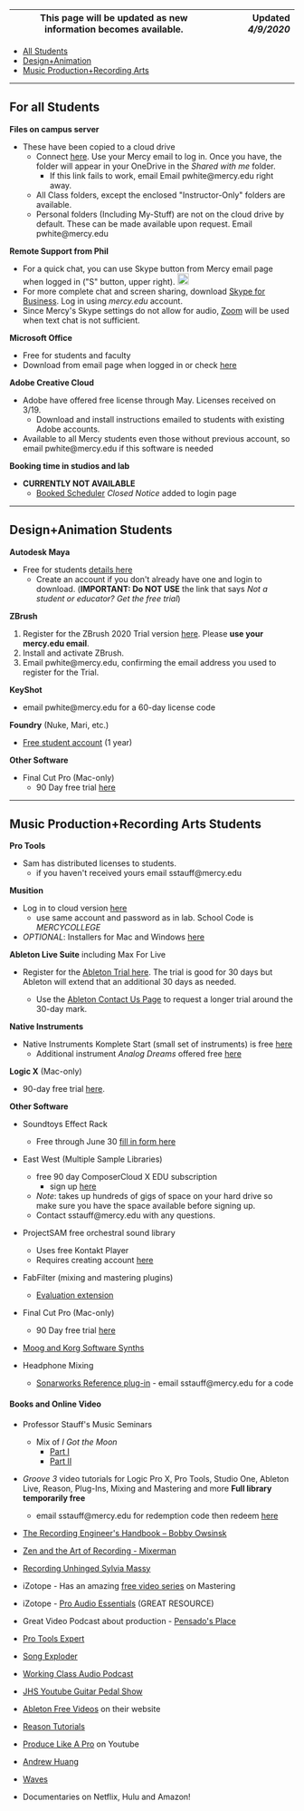 

__This page will be updated as new information becomes available.__| Updated _4/9/2020_|
------------ | -------------:

- [All Students](#ALL)
- [Design+Animation](#DANDA)
- [Music Production+Recording Arts](#MPRA)

---
<a name="ALL"></a>
## For all Students ##

__Files on campus server__
-   These have been copied to a cloud drive
    - Connect [here](https://mercyedu-my.sharepoint.com/:f:/g/personal/sp_odr_cata_1_mercy_edu/Ej-2GJoqok9Hu4EB_Xgbh4ABeMRkLaihEtgU1auaez6V1g?e=Spirsm). Use your Mercy email to log in. Once you have, the folder will appear in your OneDrive in the _Shared with me_ folder.
       - If this link fails to work, email Email pwhite&#064;mercy.edu right away.
    - All Class folders, except the enclosed "Instructor-Only" folders are available.
    - Personal folders (Including My-Stuff) are not on the cloud drive by default. These can be made available upon request. Email pwhite&#064;mercy.edu

__Remote Support from Phil__
- For a quick chat, you can use Skype button from Mercy email page when logged in ("S" button, upper right). <img src=https://upload.wikimedia.org/wikipedia/commons/c/c3/Microsoft_Skype_for_Business_logo.svg  alt="Skype Button" width=20>
- For more complete chat and screen sharing, download [Skype for Business](https://products.office.com/en-us/skype-for-business/download-app). Log in using _mercy.edu_ account.
- Since Mercy's Skype settings do not allow for audio, [Zoom](https://mercy.zoom.us) will be used when text chat is not sufficient.

__Microsoft Office__
- Free for students and faculty
 - Download from email page when logged in or check [here](https://www.microsoft.com/en-us/education/products/office)


__Adobe Creative Cloud__
- Adobe have offered free license through May. Licenses received on 3/19.
    - Download and install instructions emailed to students with existing Adobe accounts.
- Available to all Mercy students even those without previous account, so email pwhite&#064;mercy.edu if this software is needed

__Booking time in studios and lab__
- __CURRENTLY NOT AVAILABLE__
    - [Booked Scheduler](https://booked.mercy.edu) _Closed Notice_ added to login page

---
<a name="DANDA"></a>
## Design+Animation Students ## 
__Autodesk Maya__
- Free for students [details here](https://www.autodesk.com/education/free-software/maya)
  - Create an account if you don't already have one and login to download. (__IMPORTANT: Do NOT USE__ the link that says _Not a student or educator? Get the free trial_)

__ZBrush__

1. Register for the ZBrush 2020 Trial version [here](https://pixologic.com/zbrush/trial/). Please __use your mercy.edu email__.
2. Install and activate ZBrush.
3. Email pwhite&#064;mercy.edu, confirming the email address you used to register for the Trial.

__KeyShot__
- email pwhite&#064;mercy.edu for a 60-day license code
    
__Foundry__ (Nuke, Mari, etc.)

- [Free student account](https://www.foundry.com/education/apply/student) (1 year)

__Other Software__

- Final Cut Pro (Mac-only)
    - 90 Day free trial [here](https://www.apple.com/final-cut-pro/trial/)

---
<a name="MPRA"></a>
## Music Production+Recording Arts Students ## 

__Pro Tools__
- Sam has distributed licenses to students.
    - if you haven't received yours email sstauff&#064;mercy.edu


__Musition__
- Log in to cloud version [here](https://musition.cloud) 
  - use same account and password as in lab. School Code is _MERCYCOLLEGE_
- _OPTIONAL_: Installers for Mac and Windows [here](https://www.risingsoftware.com/cloudsupport/downloads)

__Ableton Live Suite__ including Max For Live

- Register for the [Ableton Trial here](https://www.ableton.com/en/trial/).  The trial is good for 30 days but Ableton will extend that an additional 30 days as needed.

    - Use the [Ableton Contact Us Page](https://www.ableton.com/en/contact-us/) to request a longer trial around the 30-day mark.

__Native Instruments__
- Native Instruments Komplete Start (small set of instruments) is free [here](https://www.native-instruments.com/en/products/komplete/bundles/komplete-start/)
  - Additional instrument _Analog Dreams_ offered free [here](https://www.native-instruments.com/en/products/komplete/play-series/analog-dreams/?sscid=31k4_j7idn)

__Logic X__ (Mac-only)
- 90-day free trial [here](https://www.apple.com/logic-pro/).

__Other Software__
- Soundtoys Effect Rack
   - Free through June 30 [fill in form here](http://www.soundtoys.com/rack-relief/?fbclid=IwAR10Oej5IFuXcKZCXCAiZbcxtS1WcOJ0OWgt25vJ-Bw0FxDUVPYeAokj9pI)
- East West (Multiple Sample Libraries)
    - free 90 day ComposerCloud X EDU subscription
        - sign up [here](http://www.soundsonline.com/stay-at-home-trial)
    - _Note_: takes up hundreds of gigs of space on your hard drive so make sure you have the space available before signing up.
    - Contact sstauff&#064;mercy.edu with any questions.

- ProjectSAM free orchestral sound library
    - Uses free Kontakt Player
    - Requires creating account [here](https://projectsam.com/libraries/the-free-orchestra/)

- FabFilter (mixing and mastering plugins)
  - [Evaluation extension](https://www.fabfilter.com/covid19)

- Final Cut Pro (Mac-only)
    - 90 Day free trial [here](https://www.apple.com/final-cut-pro/trial/)

- [Moog and Korg Software Synths](https://www.engadget.com/2020-03-14-moog-and-korg-free-synth-apps.html)

- Headphone Mixing
  - [Sonarworks Reference plug-in](https://www.sonarworks.com/reference/downloads) - email sstauff&#064;mercy.edu for a code

#### Books and Online Video ####

- Professor Stauff's Music Seminars
    - Mix of _I Got the Moon_
        - [Part I](https://youtu.be/iik8YSPXhCA)
        - [Part II](https://youtu.be/NMzFZ91xLu0)

- _Groove 3_ video tutorials for Logic Pro X, Pro Tools, Studio One, Ableton Live, Reason, Plug-Ins, Mixing and Mastering and more   __Full library temporarily free__
  - email sstauff&#064;mercy.edu for redemption code then redeem [here](https://www.groove3.com/redeem)

- [The Recording Engineer's Handbook – Bobby Owsinsk](https://www.amazon.com/Recording-Engineers-Handbook-4th/dp/0998503304/ref=sr_1_3?crid=1FHDYHJGR4BCU&keywords=bobby+owsinski&qid=1563379510&s=books&sprefix=bobby+ow%2Cstripbooks%2C123&sr=1-3)
 
- [Zen and the Art of Recording - Mixerman](https://www.amazon.com/gp/product/1480387436/ref=dbs_a_def_rwt_bibl_vppi_i3)
  
- [Recording Unhinged Sylvia Massy](https://www.amazon.com/Recording-Unhinged-Creative-Unconventional-Techniques/dp/1495011275/ref=sr_1_1?crid=3GVV8MYIW8ZFG&keywords=recording+unhinged+sylvia+massy&qid=1563379344&s=gateway&sprefix=recording+unh%2Caps%2C125&sr=8-1)

- iZotope - Has an amazing [free video series](https://www.youtube.com/user/izotopeinc/featured) on Mastering

- iZotope - [Pro Audio Essentials](https://pae.izotope.com/) (GREAT RESOURCE)

- Great Video Podcast about production - [Pensado's Place](https://www.pensadosplace.tv/)

- [Pro Tools Expert](https://www.pro-tools-expert.com/)

- [Song Exploder](http://songexploder.net/)

- [Working Class Audio Podcast](https://www.workingclassaudio.com/)

- [JHS Youtube Guitar Pedal Show](https://www.youtube.com/user/jhspedals/featured)

- [Ableton Free Videos](https://www.ableton.com/en/) on their website

- [Reason Tutorials](https://www.reasonstudios.com/blog/tag/video)

- [Produce Like A Pro](https://www.youtube.com/user/WarrenHuartRecording) on Youtube

- [Andrew Huang](https://www.youtube.com/user/songstowearpantsto/featured)

- [Waves](https://www.waves.com/magazine)

- Documentaries on Netflix, Hulu and Amazon!
 